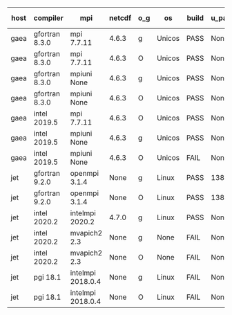 

| host     | compiler                              | mpi                      | netcdf        | o_g        | os       | build       | u_pass          | u_fail          | s_pass            | s_fail            | e_pass             | e_fail             | nuopc_pass       | nuopc_fail       | artifacts link          |
|----------|---------------------------------------|--------------------------|---------------|------------|----------|-------------|-----------------|-----------------|-------------------|-------------------|--------------------|--------------------|------------------|------------------|-------------------------|
| gaea | gfortran 8.3.0 | mpi 7.7.11  | 4.6.3  | g | Unicos | PASS | None | None | None | None | None | None | None | None | <a href="https://github.com/esmf-org/esmf-test-artifacts/tree/add52c6a9d095532ca164b429792c13a41231bf9/develop/gfortran/8.3.0/g/mpi/7.7.11" target="_blank">add52c6</a> | 
| gaea | gfortran 8.3.0 | mpi 7.7.11  | 4.6.3  | O | Unicos | PASS | None | None | None | None | None | None | None | None | <a href="https://github.com/esmf-org/esmf-test-artifacts/tree/37c52f9e4c08eb497b263d259d35d3e633eb5f9f/develop/gfortran/8.3.0/O/mpi/7.7.11" target="_blank">37c52f9</a> | 
| gaea | gfortran 8.3.0 | mpiuni None  | 4.6.3  | g | Unicos | PASS | None | None | None | None | None | None | None | None | <a href="https://github.com/esmf-org/esmf-test-artifacts/tree/686326831d97f837969645702822c3b47d1e69fc/develop/gfortran/8.3.0/g/mpiuni/None" target="_blank">6863268</a> | 
| gaea | gfortran 8.3.0 | mpiuni None  | 4.6.3  | O | Unicos | PASS | None | None | None | None | None | None | None | None | <a href="https://github.com/esmf-org/esmf-test-artifacts/tree/573faafffe8b513e15db2c2837aa371cda1b9e3d/develop/gfortran/8.3.0/O/mpiuni/None" target="_blank">573faaf</a> | 
| gaea | intel 2019.5 | mpi 7.7.11  | 4.6.3  | O | Unicos | PASS | None | None | None | None | None | None | None | None | <a href="https://github.com/esmf-org/esmf-test-artifacts/tree/f1831c714a6d84cb84c25838212f0092e08809dd/develop/intel/2019.5/O/mpi/7.7.11" target="_blank">f1831c7</a> | 
| gaea | intel 2019.5 | mpiuni None  | 4.6.3  | g | Unicos | PASS | None | None | None | None | None | None | None | None | <a href="https://github.com/esmf-org/esmf-test-artifacts/tree/a7a990b7aabd3c425c20904d54b1ce7386431df1/develop/intel/2019.5/g/mpiuni/None" target="_blank">a7a990b</a> | 
| gaea | intel 2019.5 | mpiuni None  | 4.6.3  | O | Unicos | FAIL | None | None | None | None | None | None | None | None | <a href="https://github.com/esmf-org/esmf-test-artifacts/tree/2e6aef236aa1c39c7d17da9023f29cc5516f7913/develop/intel/2019.5/O/mpiuni/None" target="_blank">2e6aef2</a> | 
| jet | gfortran 9.2.0 | openmpi 3.1.4  | None  | g | Linux | PASS | 13873 | 0 | 49 | 0 | 80 | 0 | 52 | 0 | <a href="https://github.com/esmf-org/esmf-test-artifacts/tree/254035b7a402540fcfa410ef8c539618ef7a2950/develop/gfortran/9.2.0/g/openmpi/3.1.4" target="_blank">254035b</a> | 
| jet | gfortran 9.2.0 | openmpi 3.1.4  | None  | O | Linux | PASS | 13873 | 0 | 49 | 0 | 80 | 0 | 52 | 0 | <a href="https://github.com/esmf-org/esmf-test-artifacts/tree/7b0ca7a62840ac711a583384e86228b1886f0b91/develop/gfortran/9.2.0/O/openmpi/3.1.4" target="_blank">7b0ca7a</a> | 
| jet | intel 2020.2 | intelmpi 2020.2  | 4.7.0  | g | Linux | PASS | None | None | None | None | None | None | None | None | <a href="https://github.com/esmf-org/esmf-test-artifacts/tree/b37104c78ead6cd6e69a9f3228db4fac76564d84/develop/intel/2020.2/g/intelmpi/2020.2" target="_blank">b37104c</a> | 
| jet | intel 2020.2 | mvapich2 2.3  | None  | g | None | FAIL | None | None | None | None | None | None | None | None | <a href="https://github.com/esmf-org/esmf-test-artifacts/tree/0d7dabd0d50971b897efb037647cc84002c051c3/develop/intel/2020.2/g/mvapich2/2.3" target="_blank">0d7dabd</a> | 
| jet | intel 2020.2 | mvapich2 2.3  | None  | O | None | FAIL | None | None | None | None | None | None | None | None | <a href="https://github.com/esmf-org/esmf-test-artifacts/tree/e8c3090bd9c6c3cd46cd4b2cf991d6338149cb24/develop/intel/2020.2/O/mvapich2/2.3" target="_blank">e8c3090</a> | 
| jet | pgi 18.1 | intelmpi 2018.0.4  | None  | g | Linux | FAIL | None | None | None | None | None | None | None | None | <a href="https://github.com/esmf-org/esmf-test-artifacts/tree/d09b1d47dec2f7009947dbde0ba7cff6d6961be0/develop/pgi/18.1/g/intelmpi/2018.0.4" target="_blank">d09b1d4</a> | 
| jet | pgi 18.1 | intelmpi 2018.0.4  | None  | O | Linux | FAIL | None | None | None | None | None | None | None | None | <a href="https://github.com/esmf-org/esmf-test-artifacts/tree/359bb10bf420e7da224ced5a557a0270769f1e72/develop/pgi/18.1/O/intelmpi/2018.0.4" target="_blank">359bb10</a> | 
